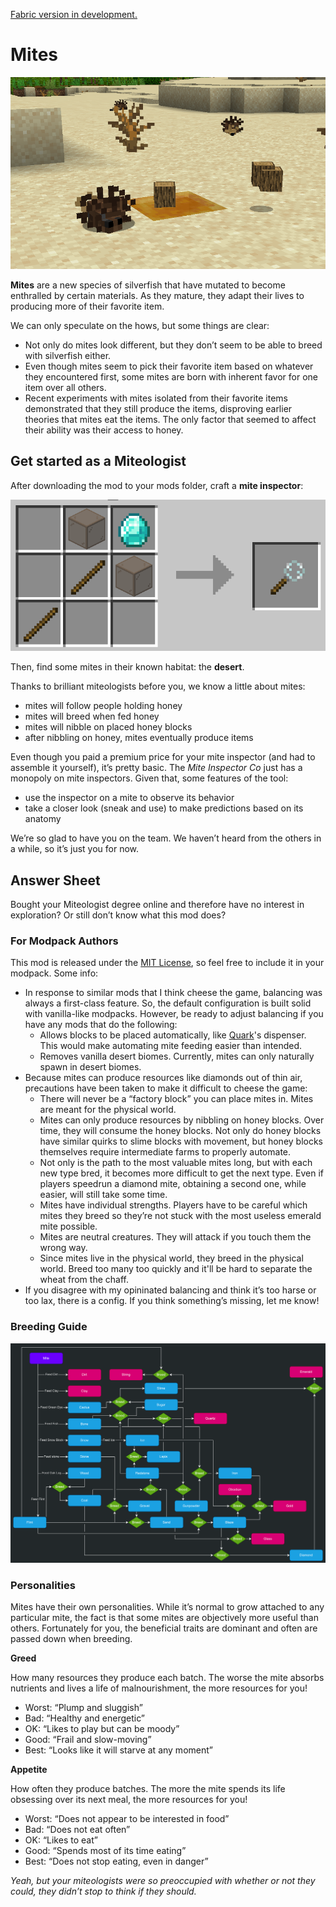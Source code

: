 [Fabric version in development.](https://github.com/Nurdoidz/Mites-Fabric)

# Mites

![A picture of a mite, its resource, and a honey block in a desert.](https://raw.githubusercontent.com/Nurdoidz/Mites/1.20.4/doc/MiteInNature.png)

**Mites** are a new species of silverfish that have mutated to become enthralled by certain materials. As they mature, they adapt their lives to producing more of their favorite item.

We can only speculate on the hows, but some things are clear:

- Not only do mites look different, but they don’t seem to be able to breed with silverfish either.
- Even though mites seem to pick their favorite item based on whatever they encountered first, some mites are born with inherent favor for one item over all others.
- Recent experiments with mites isolated from their favorite items demonstrated that they still produce the items, disproving earlier theories that mites eat the items. The only factor that seemed to affect their ability was their access to honey.

## Get started as a Miteologist

After downloading the mod to your mods folder, craft a **mite inspector**:

![The crafting recipe is two sticks, two browned-stained glass, and a diamond.](https://raw.githubusercontent.com/Nurdoidz/Mites/1.20.4/doc/MiteInspectorRecipe.png)

Then, find some mites in their known habitat: the **desert**.

Thanks to brilliant miteologists before you, we know a little about mites:

- mites will follow people holding honey
- mites will breed when fed honey
- mites will nibble on placed honey blocks
- after nibbling on honey, mites eventually produce items

Even though you paid a premium price for your mite inspector (and had to assemble it yourself), it’s pretty basic. The _Mite Inspector Co_ just has a monopoly on mite inspectors. Given that, some features of the tool:

- use the inspector on a mite to observe its behavior
- take a closer look (sneak and use) to make predictions based on its anatomy

We’re so glad to have you on the team. We haven’t heard from the others in a while, so it’s just you for now.

## Answer Sheet

Bought your Miteologist degree online and therefore have no interest in exploration? Or still don’t know what this mod does?

### For Modpack Authors

This mod is released under the [MIT License](https://raw.githubusercontent.com/Nurdoidz/Mites/1.20.4/LICENSE), so feel free to include it in your modpack. Some info:

- In response to similar mods that I think cheese the game, balancing was always a first-class feature. So, the default configuration is built solid with vanilla-like modpacks. However, be ready to adjust balancing if you have any mods that do the following:
  - Allows blocks to be placed automatically, like [Quark](https://www.curseforge.com/minecraft/mc-mods/quark)'s dispenser. This would make automating mite feeding easier than intended.
  - Removes vanilla desert biomes. Currently, mites can only naturally spawn in desert biomes.
- Because mites can produce resources like diamonds out of thin air, precautions have been taken to make it difficult to cheese the game:
  - There will never be a “factory block” you can place mites in. Mites are meant for the physical world.
  - Mites can only produce resources by nibbling on honey blocks. Over time, they will consume the honey blocks. Not only do honey blocks have similar quirks to slime blocks with movement, but honey blocks themselves require intermediate farms to properly automate.
  - Not only is the path to the most valuable mites long, but with each new type bred, it becomes more difficult to get the next type. Even if players speedrun a diamond mite, obtaining a second one, while easier, will still take some time.
  - Mites have individual strengths. Players have to be careful which mites they breed so they’re not stuck with the most useless emerald mite possible.
  - Mites are neutral creatures. They will attack if you touch them the wrong way.
  - Since mites live in the physical world, they breed in the physical world. Breed too many too quickly and it'll be hard to separate the wheat from the chaff.
- If you disagree with my opininated balancing and think it’s too harse or too lax, there is a config. If you think something’s missing, let me know!

### Breeding Guide

![A flowchart describing how to obtain each mite.](https://raw.githubusercontent.com/Nurdoidz/Mites/1.20.4/doc/MitesInheritance.png)

### Personalities

Mites have their own personalities. While it’s normal to grow attached to any particular mite, the fact is that some mites are objectively more useful than others. Fortunately for you, the beneficial traits are dominant and often are passed down when breeding.

**Greed**

How many resources they produce each batch. The worse the mite absorbs nutrients and lives a life of malnourishment, the more resources for you!

- Worst: “Plump and sluggish”
- Bad: “Healthy and energetic”
- OK: “Likes to play but can be moody”
- Good: “Frail and slow-moving”
- Best: “Looks like it will starve at any moment”

**Appetite**

How often they produce batches. The more the mite spends its life obsessing over its next meal, the more resources for you!

- Worst: “Does not appear to be interested in food”
- Bad: “Does not eat often”
- OK: “Likes to eat”
- Good: “Spends most of its time eating”
- Best: “Does not stop eating, even in danger”

_Yeah, but your miteologists were so preoccupied with whether or not they could, they didn’t stop to think if they should._